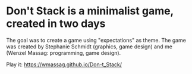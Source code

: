 # Don't Stack is a minimalist game, created in two days
The goal was to create a game using "expectations" as theme. The game was created by Stephanie Schmidt (graphics, game design) and me (Wenzel Massag: programming, game design).

Play it: https://wmassag.github.io/Don-t_Stack/
